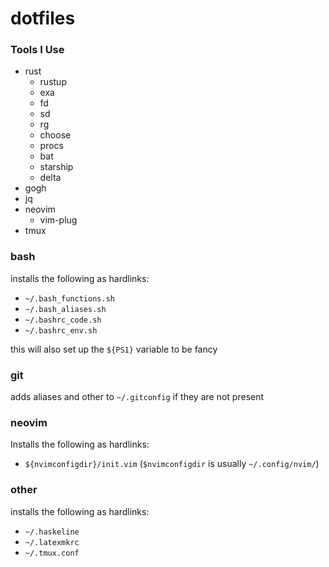 # dotfiles

### Tools I Use

* rust
  * rustup
  * exa
  * fd
  * sd
  * rg
  * choose
  * procs
  * bat
  * starship
  * delta
* gogh
* jq
* neovim
  * vim-plug
* tmux

### bash

installs the following as hardlinks:

* `~/.bash_functions.sh`
* `~/.bash_aliases.sh`
* `~/.bashrc_code.sh`
* `~/.bashrc_env.sh`

this will also set up the `${PS1}` variable to be fancy

### git

adds aliases and other to `~/.gitconfig` if they are not present

### neovim

Installs the following as hardlinks:

* `${nvimconfigdir}/init.vim` (`$nvimconfigdir` is usually `~/.config/nvim/`)

### other

installs the following as hardlinks:

* `~/.haskeline`
* `~/.latexmkrc`
* `~/.tmux.conf`
